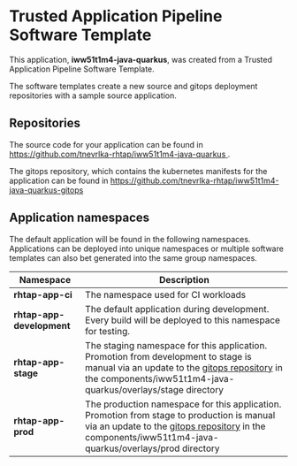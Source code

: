 # Trusted Application Pipeline Software Template

This application, **iww51t1m4-java-quarkus**, was created from a Trusted Application Pipeline Software Template.

The software templates create a new source and gitops deployment repositories with a sample source application. 

## Repositories

The source code for your application can be found in [https://github.com/tnevrlka-rhtap/iww51t1m4-java-quarkus ](https://github.com/tnevrlka-rhtap/iww51t1m4-java-quarkus ).
 
The gitops repository, which contains the kubernetes manifests for the application can be found in 
[https://github.com/tnevrlka-rhtap/iww51t1m4-java-quarkus-gitops ](https://github.com/tnevrlka-rhtap/iww51t1m4-java-quarkus-gitops ) 

## Application namespaces 

The default application will be found in the following namespaces. Applications can be deployed into unique namespaces or multiple software templates can also bet generated into the same group namespaces.  

|  Namespace   |  Description   |  
| -------- | -------- |
| **rhtap-app-ci** | The namespace used for CI workloads |
| **rhtap-app-development** | The default application during development. Every build will be deployed to this namespace for testing. |
| **rhtap-app-stage** | The staging namespace for this application. Promotion from development to stage is manual via an update to the [gitops repository](https://github.com/tnevrlka-rhtap/iww51t1m4-java-quarkus-gitops ) in the components/iww51t1m4-java-quarkus/overlays/stage directory |
| **rhtap-app-prod** | The production namespace for this application. Promotion from stage to production is manual via an update to the [gitops repository](https://github.com/tnevrlka-rhtap/iww51t1m4-java-quarkus-gitops ) in the components/iww51t1m4-java-quarkus/overlays/prod directory |